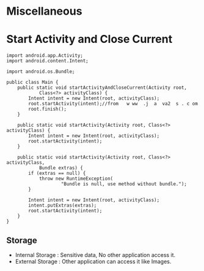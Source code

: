 # Miscellaneous

# Start Activity and Close Current

```
import android.app.Activity;
import android.content.Intent;

import android.os.Bundle;

public class Main {
    public static void startActivityAndCloseCurrent(Activity root,
            Class<?> activityClass) {
        Intent intent = new Intent(root, activityClass);
        root.startActivity(intent);//from   w ww  .j  a  va2  s . c om
        root.finish();
    }

    public static void startActivity(Activity root, Class<?> activityClass) {
        Intent intent = new Intent(root, activityClass);
        root.startActivity(intent);
    }

    public static void startActivity(Activity root, Class<?> activityClass,
            Bundle extras) {
        if (extras == null) {
            throw new RuntimeException(
                    "Bundle is null, use method without bundle.");
        }

        Intent intent = new Intent(root, activityClass);
        intent.putExtras(extras);
        root.startActivity(intent);
    }
}
```

## Storage

- Internal Storage : Sensitive data, No other application access it.
- External Storage : Other application can access it like Images.